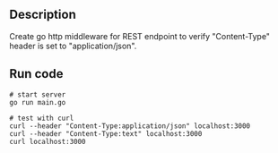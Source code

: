 ## Description

Create go http middleware for REST endpoint to verify "Content-Type" header is set to "application/json".

## Run code

```
# start server
go run main.go

# test with curl
curl --header "Content-Type:application/json" localhost:3000
curl --header "Content-Type:text" localhost:3000
curl localhost:3000
```
